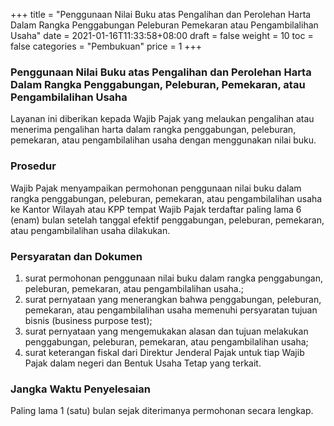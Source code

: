 +++
title = "Penggunaan Nilai Buku atas Pengalihan dan Perolehan Harta Dalam Rangka Penggabungan Peleburan Pemekaran atau Pengambilalihan Usaha"
date = 2021-01-16T11:33:58+08:00
draft = false
weight = 10
toc = false
categories = "Pembukuan"
price = 1
+++
### Penggunaan Nilai Buku atas Pengalihan dan Perolehan Harta Dalam Rangka Penggabungan, Peleburan, Pemekaran, atau Pengambilalihan Usaha
Layanan ini diberikan kepada Wajib Pajak yang melaukan pengalihan atau menerima pengalihan harta dalam rangka penggabungan, peleburan, pemekaran, atau pengambilalihan usaha dengan menggunakan nilai buku.
### Prosedur
Wajib Pajak menyampaikan permohonan penggunaan nilai buku dalam rangka penggabungan, peleburan, pemekaran, atau pengambilalihan usaha ke Kantor Wilayah atau KPP tempat Wajib Pajak terdaftar paling lama 6 (enam) bulan setelah tanggal efektif penggabungan, peleburan, pemekaran, atau pengambilalihan usaha dilakukan.
### Persyaratan dan Dokumen
1. surat permohonan penggunaan nilai buku dalam rangka penggabungan, peleburan, pemekaran, atau pengambilalihan usaha.;
2. surat pernyataan yang menerangkan bahwa penggabungan, peleburan, pemekaran, atau pengambilalihan usaha memenuhi persyaratan tujuan bisnis (business purpose test);
3. surat pernyataan yang mengemukakan alasan dan tujuan melakukan penggabungan, peleburan, pemekaran, atau pengambilalihan usaha;
4. surat keterangan fiskal dari Direktur Jenderal Pajak untuk tiap Wajib Pajak dalam negeri dan Bentuk Usaha Tetap yang terkait.

### Jangka Waktu Penyelesaian
Paling lama 1 (satu) bulan sejak diterimanya permohonan secara lengkap.